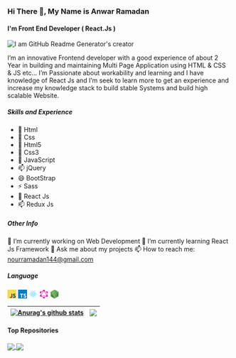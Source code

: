 ### Hi There 👋, My Name is Anwar Ramadan
#### I'm Front End Developer ( React.Js )
![I am GitHub Readme Generator's creator](https://s3.envato.com/files/372087685/ar-coder-themeforest-cover.png)

I’m an innovative Frontend developer with a good experience of about 2 Year in building and maintaining Multi Page Application using HTML & CSS & JS etc... I’m Passionate about workability and learning and I have knowledge of React Js and I’m seek to learn more to get an experience and increase my knowledge stack to build stable Systems and build high scalable Website.


##### Skills and Experience
- 🔭  Html
- 🌱  Css
- 👯  Html5
- 🤔  Css3
- 💬  JavaScript
- 📫  jQuery
- 😄  BootStrap
- ⚡  Sass
- 👯  React Js
- 📫  Redux Js


##### Other Info
🔭 I’m currently working on Web Development
🌱 I’m currently learning React Js Framework
💬 Ask me about my projects
📫 How to reach me: nourramadan144@gmail.com


##### Language
<code><img height="20" alt="javascript" src="https://raw.githubusercontent.com/github/explore/80688e429a7d4ef2fca1e82350fe8e3517d3494d/topics/javascript/javascript.png"></code>
<code><img height="20" alt="typescript" src="https://raw.githubusercontent.com/github/explore/80688e429a7d4ef2fca1e82350fe8e3517d3494d/topics/typescript/typescript.png"></code>
<code><img height="20" alt="react" src="https://raw.githubusercontent.com/github/explore/80688e429a7d4ef2fca1e82350fe8e3517d3494d/topics/react/react.png"></code>
<code><img height="20" alt="graphql" src="https://raw.githubusercontent.com/github/explore/5c058a388828bb5fde0bcafd4bc867b5bb3f26f3/topics/graphql/graphql.png"></code>
<code><img height="20" alt="nodejs" src="https://raw.githubusercontent.com/github/explore/80688e429a7d4ef2fca1e82350fe8e3517d3494d/topics/nodejs/nodejs.png"></code>    


| <a href="https://github.com/anuraghazra/github-readme-stats"><img align="center" src="https://github-readme-stats.vercel.app/api?username=anuraghazra&show_icons=true&include_all_commits=true&theme=buefy&hide_border=true" alt="Anurag's github stats" /></a> | <a href="https://github.com/anuraghazra/github-readme-stats"><img align="center" src="https://github-readme-stats.vercel.app/api/top-langs/?username=anuraghazra&layout=compact&theme=buefy&hide_border=true" /></a> |
| ------------- | ------------- |

#### Top Repositories


<a href="https://github.com/anwararcoder/movie-db">
  <img align="center" src="https://github-readme-stats.vercel.app/api/pin/?username=anwararcoder&repo=github-readme-stats&theme=buefy" />
</a>
<a href="https://github.com/anwararcoder/projects-box-menu-app">
  <img align="center" src="https://github-readme-stats.vercel.app/api/pin/?username=anwararcoder&repo=anuraghazra.github.io&theme=buefy" />
</a>
